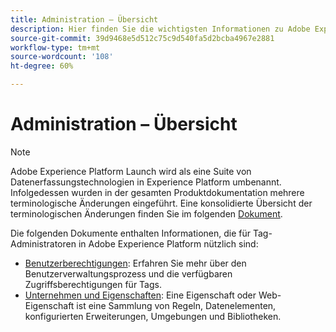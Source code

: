 ```yaml
---
title: Administration – Übersicht
description: Hier finden Sie die wichtigsten Informationen zu Adobe Experience Platform Launch für Administratoren.
source-git-commit: 39d9468e5d512c75c9d540fa5d2bcba4967e2881
workflow-type: tm+mt
source-wordcount: '108'
ht-degree: 60%

---
```


# Administration – Übersicht

>[!NOTE]
>
>Adobe Experience Platform Launch wird als eine Suite von Datenerfassungstechnologien in Experience Platform umbenannt. Infolgedessen wurden in der gesamten Produktdokumentation mehrere terminologische Änderungen eingeführt. Eine konsolidierte Übersicht der terminologischen Änderungen finden Sie im folgenden [Dokument](../../term-updates.md).

Die folgenden Dokumente enthalten Informationen, die für Tag-Administratoren in Adobe Experience Platform nützlich sind:

* [Benutzerberechtigungen](user-permissions.md): Erfahren Sie mehr über den Benutzerverwaltungsprozess und die verfügbaren Zugriffsberechtigungen für Tags.
* [Unternehmen und Eigenschaften](companies-and-properties.md): Eine Eigenschaft oder Web-Eigenschaft ist eine Sammlung von Regeln, Datenelementen, konfigurierten Erweiterungen, Umgebungen und Bibliotheken.
